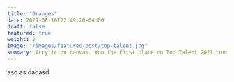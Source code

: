 ```yaml
---
title: "Oranges"
date: 2021-08-16T22:49:20-04:00
draft: false
featured: true
weight: 2
image: "/images/featured-post/top-talent.jpg"
summary: Acrylic on canvas. Won the first place on Top Talent 2021 conducted among OCPS schools district. Organized by a Foundation for Orange County Public School Events
---
```


asd as dadasd